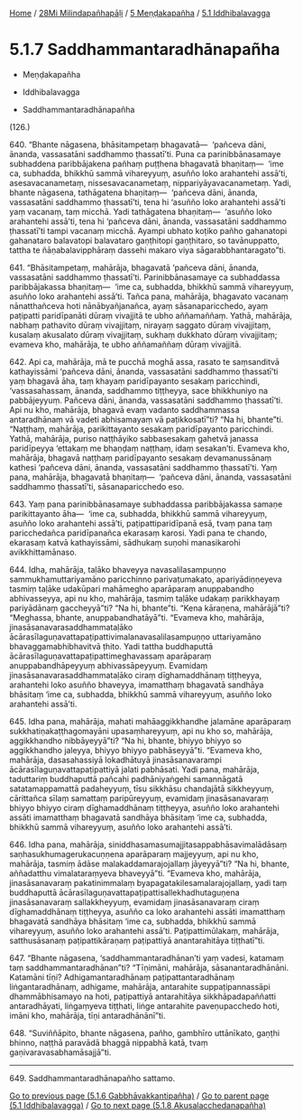 
[Home](/) / [28Mi Milindapañhapāḷi](../../../28Mi.md) / [5 Meṇḍakapañha](../../5.md) / [5.1 Iddhibalavagga](../5.1.md)

# 5.1.7 Saddhammantaradhānapañha

* Meṇḍakapañha

* Iddhibalavagga

* Saddhammantaradhānapañha

(126.)

640\. “Bhante nāgasena, bhāsitampetaṃ bhagavatā—  ‘pañceva dāni, ānanda, vassasatāni saddhammo ṭhassatī’ti. Puna ca parinibbānasamaye subhaddena paribbājakena pañhaṃ puṭṭhena bhagavatā bhaṇitaṃ—  ‘ime ca, subhadda, bhikkhū sammā vihareyyuṃ, asuñño loko arahantehi assā’ti, asesavacanametaṃ, nissesavacanametaṃ, nippariyāyavacanametaṃ. Yadi, bhante nāgasena, tathāgatena bhaṇitaṃ—  ‘pañceva dāni, ānanda, vassasatāni saddhammo ṭhassatī’ti, tena hi ‘asuñño loko arahantehi assā’ti yaṃ vacanaṃ, taṃ micchā. Yadi tathāgatena bhaṇitaṃ—  ‘asuñño loko arahantehi assā’ti, tena hi ‘pañceva dāni, ānanda, vassasatāni saddhammo ṭhassatī’ti tampi vacanaṃ micchā. Ayampi ubhato koṭiko pañho gahanatopi gahanataro balavatopi balavataro gaṇṭhitopi gaṇṭhitaro, so tavānuppatto, tattha te ñāṇabalavipphāraṃ dassehi makaro viya sāgarabbhantaragato”ti.

641\. “Bhāsitampetaṃ, mahārāja, bhagavatā ‘pañceva dāni, ānanda, vassasatāni saddhammo ṭhassatī’ti. Parinibbānasamaye ca subhaddassa paribbājakassa bhaṇitaṃ—  ‘ime ca, subhadda, bhikkhū sammā vihareyyuṃ, asuñño loko arahantehi assā’ti. Tañca pana, mahārāja, bhagavato vacanaṃ nānatthañceva hoti nānābyañjanañca, ayaṃ sāsanaparicchedo, ayaṃ paṭipatti paridīpanāti dūraṃ vivajjitā te ubho aññamaññaṃ. Yathā, mahārāja, nabhaṃ pathavito dūraṃ vivajjitaṃ, nirayaṃ saggato dūraṃ vivajjitaṃ, kusalaṃ akusalato dūraṃ vivajjitaṃ, sukhaṃ dukkhato dūraṃ vivajjitaṃ; evameva kho, mahārāja, te ubho aññamaññaṃ dūraṃ vivajjitā.

642\. Api ca, mahārāja, mā te pucchā moghā assa, rasato te saṃsanditvā kathayissāmi ‘pañceva dāni, ānanda, vassasatāni saddhammo ṭhassatī’ti yaṃ bhagavā āha, taṃ khayaṃ paridīpayanto sesakaṃ paricchindi, ‘vassasahassaṃ, ānanda, saddhammo tiṭṭheyya, sace bhikkhuniyo na pabbājeyyuṃ. Pañceva dāni, ānanda, vassasatāni saddhammo ṭhassatī’ti. Api nu kho, mahārāja, bhagavā evaṃ vadanto saddhammassa antaradhānaṃ vā vadeti abhisamayaṃ vā paṭikkosatī”ti? “Na hi, bhante”ti. “Naṭṭhaṃ, mahārāja, parikittayanto sesakaṃ paridīpayanto paricchindi. Yathā, mahārāja, puriso naṭṭhāyiko sabbasesakaṃ gahetvā janassa paridīpeyya ‘ettakaṃ me bhaṇḍaṃ naṭṭhaṃ, idaṃ sesakan’ti. Evameva kho, mahārāja, bhagavā naṭṭhaṃ paridīpayanto sesakaṃ devamanussānaṃ kathesi ‘pañceva dāni, ānanda, vassasatāni saddhammo ṭhassatī’ti. Yaṃ pana, mahārāja, bhagavatā bhaṇitaṃ—  ‘pañceva dāni, ānanda, vassasatāni saddhammo ṭhassatī’ti, sāsanaparicchedo eso.

643\. Yaṃ pana parinibbānasamaye subhaddassa paribbājakassa samaṇe parikittayanto āha—  ‘ime ca, subhadda, bhikkhū sammā vihareyyuṃ, asuñño loko arahantehi assā’ti, paṭipattiparidīpanā esā, tvaṃ pana taṃ paricchedañca paridīpanañca ekarasaṃ karosi. Yadi pana te chando, ekarasaṃ katvā kathayissāmi, sādhukaṃ suṇohi manasikarohi avikkhittamānaso.

644\. Idha, mahārāja, taḷāko bhaveyya navasalilasampuṇṇo sammukhamuttariyamāno paricchinno parivaṭumakato, apariyādiṇṇeyeva tasmiṃ taḷāke udakūpari mahāmegho aparāparaṃ anuppabandho abhivasseyya, api nu kho, mahārāja, tasmiṃ taḷāke udakaṃ parikkhayaṃ pariyādānaṃ gaccheyyā”ti? “Na hi, bhante”ti. “Kena kāraṇena, mahārājā”ti? “Meghassa, bhante, anuppabandhatāyā”ti. “Evameva kho, mahārāja, jinasāsanavarasaddhammataḷāko ācārasīlaguṇavattapaṭipattivimalanavasalilasampuṇṇo uttariyamāno bhavaggamabhibhavitvā ṭhito. Yadi tattha buddhaputtā ācārasīlaguṇavattapaṭipattimeghavassaṃ aparāparaṃ anuppabandhāpeyyuṃ abhivassāpeyyuṃ. Evamidaṃ jinasāsanavarasaddhammataḷāko ciraṃ dīghamaddhānaṃ tiṭṭheyya, arahantehi loko asuñño bhaveyya, imamatthaṃ bhagavatā sandhāya bhāsitaṃ ‘ime ca, subhadda, bhikkhū sammā vihareyyuṃ, asuñño loko arahantehi assā’ti.

645\. Idha pana, mahārāja, mahati mahāaggikkhandhe jalamāne aparāparaṃ sukkhatiṇakaṭṭhagomayāni upasaṃhareyyuṃ, api nu kho so, mahārāja, aggikkhandho nibbāyeyyā”ti? “Na hi, bhante, bhiyyo bhiyyo so aggikkhandho jaleyya, bhiyyo bhiyyo pabhāseyyā”ti. “Evameva kho, mahārāja, dasasahassiyā lokadhātuyā jinasāsanavarampi ācārasīlaguṇavattapaṭipattiyā jalati pabhāsati. Yadi pana, mahārāja, taduttariṃ buddhaputtā pañcahi padhāniyaṅgehi samannāgatā satatamappamattā padaheyyuṃ, tīsu sikkhāsu chandajātā sikkheyyuṃ, cārittañca sīlaṃ samattaṃ paripūreyyuṃ, evamidaṃ jinasāsanavaraṃ bhiyyo bhiyyo ciraṃ dīghamaddhānaṃ tiṭṭheyya, asuñño loko arahantehi assāti imamatthaṃ bhagavatā sandhāya bhāsitaṃ ‘ime ca, subhadda, bhikkhū sammā vihareyyuṃ, asuñño loko arahantehi assā’ti.

646\. Idha pana, mahārāja, siniddhasamasumajjitasappabhāsavimalādāsaṃ saṇhasukhumagerukacuṇṇena aparāparaṃ majjeyyuṃ, api nu kho, mahārāja, tasmiṃ ādāse malakaddamarajojallaṃ jāyeyyā”ti? “Na hi, bhante, aññadatthu vimalataraṃyeva bhaveyyā”ti. “Evameva kho, mahārāja, jinasāsanavaraṃ pakatinimmalaṃ byapagatakilesamalarajojallaṃ, yadi taṃ buddhaputtā ācārasīlaguṇavattapaṭipattisallekhadhutaguṇena jinasāsanavaraṃ sallakkheyyuṃ, evamidaṃ jinasāsanavaraṃ ciraṃ dīghamaddhānaṃ tiṭṭheyya, asuñño ca loko arahantehi assāti imamatthaṃ bhagavatā sandhāya bhāsitaṃ ‘ime ca, subhadda, bhikkhū sammā vihareyyuṃ, asuñño loko arahantehi assā’ti. Paṭipattimūlakaṃ, mahārāja, satthusāsanaṃ paṭipattikāraṇaṃ paṭipattiyā anantarahitāya tiṭṭhatī”ti.

647\. “Bhante nāgasena, ‘saddhammantaradhānan’ti yaṃ vadesi, katamaṃ taṃ saddhammantaradhānan”ti? “Tīṇimāni, mahārāja, sāsanantaradhānāni. Katamāni tīṇi? Adhigamantaradhānaṃ paṭipattantaradhānaṃ liṅgantaradhānaṃ, adhigame, mahārāja, antarahite suppaṭipannassāpi dhammābhisamayo na hoti, paṭipattiyā antarahitāya sikkhāpadapaññatti antaradhāyati, liṅgaṃyeva tiṭṭhati, liṅge antarahite paveṇupacchedo hoti, imāni kho, mahārāja, tīṇi antaradhānānī”ti.

648\. “Suviññāpito, bhante nāgasena, pañho, gambhīro uttānīkato, gaṇṭhi bhinno, naṭṭhā paravādā bhaggā nippabhā katā, tvaṃ gaṇivaravasabhamāsajjā”ti.

---

649\. Saddhammantaradhānapañho sattamo.



[Go to previous page (5.1.6 Gabbhāvakkantipañha)](5.1.6.md) / [Go to parent page (5.1 Iddhibalavagga)](../5.1.md) / [Go to next page (5.1.8 Akusalacchedanapañha)](5.1.8.md)


